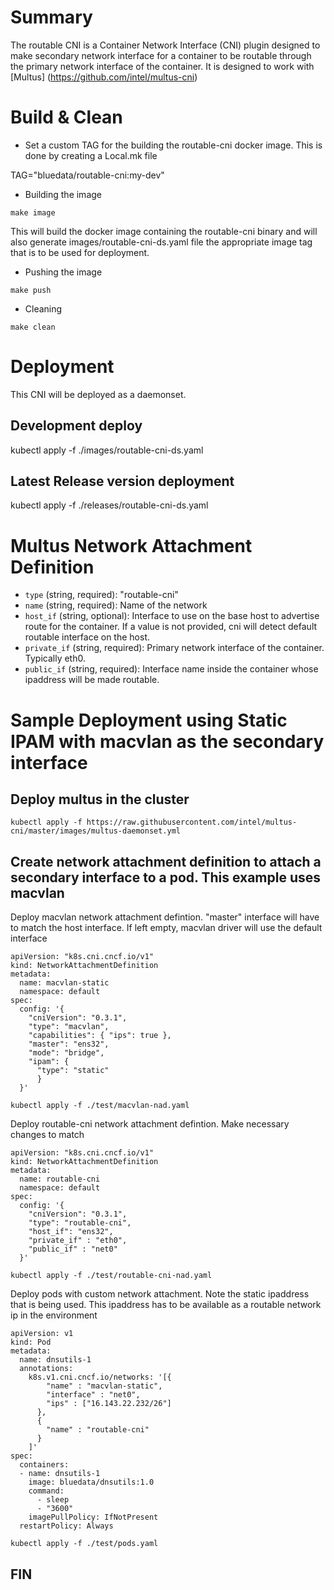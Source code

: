 # Summary
The routable CNI is a Container Network Interface (CNI) plugin designed to make secondary network interface for a container
to be routable through the primary network interface of the container. It is designed to work with [Multus] (https://github.com/intel/multus-cni)


# Build & Clean

- Set a custom TAG for the building the routable-cni docker image. This is done by creating a Local.mk file

TAG="bluedata/routable-cni:my-dev"

- Building the image
```
make image
```
This will build the docker image containing the routable-cni binary and will also generate images/routable-cni-ds.yaml file the appropriate image tag that is to be used for deployment.

- Pushing the image
```
make push
```

- Cleaning
```
make clean
```


# Deployment
This CNI will be deployed as a daemonset.

## Development deploy
kubectl apply -f ./images/routable-cni-ds.yaml

## Latest Release version deployment
kubectl apply -f ./releases/routable-cni-ds.yaml


# Multus Network Attachment Definition
* `type` (string, required): "routable-cni"
* `name` (string, required): Name of the network
* `host_if` (string, optional): Interface to use on the base host to advertise route for the container. If a value is not provided, cni will detect default routable interface on the host.
* `private_if` (string, required): Primary network interface of the container. Typically eth0.
* `public_if` (string, required): Interface name inside the container whose ipaddress will be made routable.


# Sample Deployment using Static IPAM with macvlan as the secondary interface

## Deploy multus in the cluster

```
kubectl apply -f https://raw.githubusercontent.com/intel/multus-cni/master/images/multus-daemonset.yml
```

## Create network attachment definition to attach a secondary interface to a pod. This example uses macvlan

Deploy macvlan network attachment defintion. "master" interface will have to match the host interface. If left
empty, macvlan driver will use the default interface

```
apiVersion: "k8s.cni.cncf.io/v1"
kind: NetworkAttachmentDefinition
metadata:
  name: macvlan-static
  namespace: default
spec:
  config: '{
    "cniVersion": "0.3.1",
    "type": "macvlan",
    "capabilities": { "ips": true },
    "master": "ens32",
    "mode": "bridge",
    "ipam": {
      "type": "static"
      }
  }'
```

```
kubectl apply -f ./test/macvlan-nad.yaml
```


Deploy routable-cni network attachment defintion. Make necessary changes to match

```
apiVersion: "k8s.cni.cncf.io/v1"
kind: NetworkAttachmentDefinition
metadata:
  name: routable-cni
  namespace: default
spec:
  config: '{
    "cniVersion": "0.3.1",
    "type": "routable-cni",
    "host_if": "ens32",
    "private_if" : "eth0",
    "public_if" : "net0"
  }'
```

```
kubectl apply -f ./test/routable-cni-nad.yaml
```

Deploy pods with custom network attachment. Note the static ipaddress that is being used. This ipaddress
has to be available as a routable network ip in the environment

```
apiVersion: v1
kind: Pod
metadata:
  name: dnsutils-1
  annotations:
    k8s.v1.cni.cncf.io/networks: '[{
        "name" : "macvlan-static",
        "interface" : "net0",
        "ips" : ["16.143.22.232/26"]
      },
      {
        "name" : "routable-cni"
      }
    ]'
spec:
  containers:
  - name: dnsutils-1
    image: bluedata/dnsutils:1.0
    command:
      - sleep
      - "3600"
    imagePullPolicy: IfNotPresent
  restartPolicy: Always
```

```
kubectl apply -f ./test/pods.yaml
```
## FIN